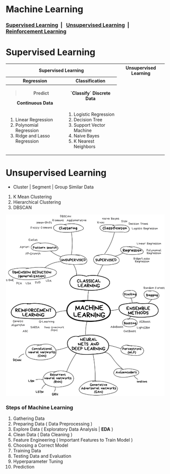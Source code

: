 # Machine Learning

<h3><a href="">Supervised Learning</a> &nbsp;| &nbsp; <a href="">Unsupervised Learning</a> &nbsp;| &nbsp; <a href="">Reinforcement Learning</a> </h3> 
  
# Supervised Learning

<table>
  <tr>
    <th colspan=2>
      Supervised Learning
    </th>
    <th>
      Unsupervised Learning
    </th>
  </tr>
  <tr>   
    <th>
      Regression
    </th>
    <th>
      Classification
    </th>
  </tr>
  <tr>
    <th>
      <blockquote>Predict</blockquote> Continuous Data
    </th>
    <th>
      `Classify` Discrete Data
    </th>
  </tr>
  <tr>
    <td>
      <ol type="1">
        <li>Linear Regression</li>
        <li>Polynomial Regression</li>
        <li>Ridge and Lasso Regression</li>
      </ol>
    </td>
    <td>
      <ol type="1">
        <li>Logistic Regression</li>
        <li>Decision Tree</li>
        <li>Support Vector Machine</li>
        <li>Naive Bayes</li>
        <li>K Nearest Neighbors</li>
      </ol>
    </td>
  </tr>
</table>


# Unsupervised Learning
- Cluster | Segment | Group Similar Data 

1. K Mean Clustering
2. Hierarchical Clustering
3. DBSCAN 

![Machine Learning Map](Image/MLMap.jpg)

### Steps of Machine Learning
1. Gathering Data
2. Preparing Data ( Data Preprocessing )
3. Explore Data ( Exploratory Data Analysis | **EDA** ) 
4. Clean Data ( Data Cleaning )
5. Feature Engineering ( Important Features to Train Model )
6. Choosing a Correct Model
7. Training Data
8. Testing Data and Evaluation
9. Hyperparameter Tuning
10. Prediction
